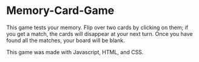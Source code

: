 # Memory-Card-Game

This game tests your memory. Flip over two cards by clicking on them; if you get a match, the cards will disappear at your next turn. 
Once you have found all the matches, your board will be blank.

This game was made with Javascript, HTML, and CSS.
